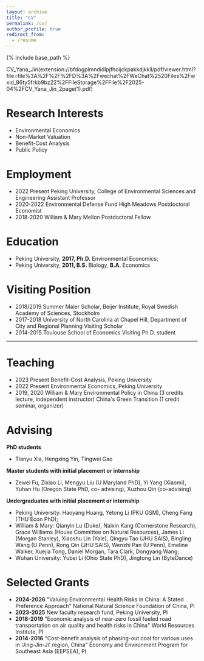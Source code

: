 ```yaml
---
layout: archive
title: "CV"
permalink: /cv/
author_profile: true
redirect_from:
  - /resume
---
```


{% include base_path %}

CV_Yana_Jin(extension://bfdogplmndidlpjfhoijckpakkdjkkil/pdf/viewer.html?file=file%3A%2F%2F%2FD%3A%2Fwechat%2FWeChat%2520Files%2Fwxid_86ty5frkb9bz22%2FFileStorage%2FFile%2F2025-04%2FCV_Yana_Jin_2page(1).pdf)

Research Interests
======
* Environmental Economics
* Non-Market Valuation
* Benefit-Cost Analysis
* Public Policy

Employment
======
* 2022  Present Peking University, College of Environmental Sciences and Engineering Assistant Professor
* 2020-2022 Environmental Defense Fund High Meadows Postdoctoral Economist
* 2018-2020 William & Mary Mellon Postdoctoral Fellow

Education
======
* Peking University, **2017, Ph.D.** Environmental Economics;
* Peking University, **2011, B.S.** Biology, **B.A.** Economics

Visiting Position
======
* 2018/2019 Summer Maler Scholar, Beijer Institute, Royal Swedish Academy of Sciences, Stockholm
* 2017-2018 University of North Carolina at Chapel Hill, Department of City and Regional Planning Visiting Scholar
* 2014-2015 Toulouse School of Economics Visiting Ph.D. student

---

Teaching
======
* 2023  Present Benefit-Cost Analysis, Peking University
* 2022  Present Environmental Economics, Peking University
* 2019, 2020 William & Mary Environmental Policy in China (3 credits lecture, independent instructor) China's Green Transition (1 credit seminar, organizer)

Advising
======
**PhD students**
* Tianyu Xia, Hengxing Yin, Tingwei Gao

**Master students with initial placement or internship**
* Zewei Fu, Zixiao Li, Mengyu Liu (U Maryland PhD), Yi Yang (Xiaomi), Yuhan Hu (Oregon State PhD, co-
advising), Xuzhou Qin (co-advising)

**Undergraduates with initial placement or internship**
* Peking University: Haoyang Huang, Yetong Li (PKU GSM), Cheng Fang (THU Econ PhD);
* William & Mary: Qianyin Lu (Duke), Naixin Kang (Cornerstone Research), Grace Williams (House Committee
on Natural Resources), James Li (Morgan Stanley), Xiaoshu Lin (Yale), Qingyu Tao (JHU SAIS), Bingling Wang
(U Penn), Rong Qin (JHU SAIS), Wenzhi Pan (U Penn), Emeline Walker, Xuejia Tong, Daniel Morgan, Tara
Clark, Dongyang Wang;
* Wuhan University: Yubei Li (Ohio State PhD), Jingtong Lin (ByteDance)

Selected Grants
======
* **2024-2026** "Valuing Environmental Health Risks in China: A Stated Preference Approach" National Natural Science Foundation of China, PI
* **2023-2025** New faculty research fund, Peking University, PI
* **2018-2019** "Economic analysis of near-zero fossil fueled road transportation on air quality and health risks in China" World Resources Institute, PI
* **2014-2016** "Cost-benefit analysis of phasing-out coal for various uses in 'Jing-Jin-Ji' region, China" Economy and Environment Program for Southeast Asia (EEPSEA), PI
